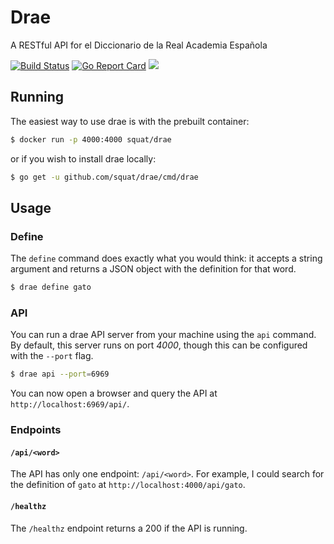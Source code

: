 # Drae
A RESTful API for el Diccionario de la Real Academia Española

[![Build Status](https://travis-ci.org/squat/drae.svg?branch=master)](https://travis-ci.org/squat/drae) [![Go Report Card](https://goreportcard.com/badge/github.com/squat/drae)](https://goreportcard.com/report/github.com/squat/drae) [![](https://images.microbadger.com/badges/image/squat/drae.svg)](https://microbadger.com/images/squat/drae)

## Running
The easiest way to use drae is with the prebuilt container:

```sh
$ docker run -p 4000:4000 squat/drae
```

or if you wish to install drae locally:

```sh
$ go get -u github.com/squat/drae/cmd/drae
```

## Usage
### Define
The `define` command does exactly what you would think: it accepts a string argument and returns a JSON object with the definition for that word.

```sh
$ drae define gato
```

### API
You can run a drae API server from your machine using the `api` command. By default, this server runs on port *4000*, though this can be configured with the `--port` flag.

```sh
$ drae api --port=6969
```

You can now open a browser and query the API at `http://localhost:6969/api/`.

### Endpoints
#### `/api/<word>`
 The API has only one endpoint: `/api/<word>`. For example, I could search for the definition of `gato` at `http://localhost:4000/api/gato`.
 
#### `/healthz`
 The `/healthz` endpoint returns a 200 if the API is running.
